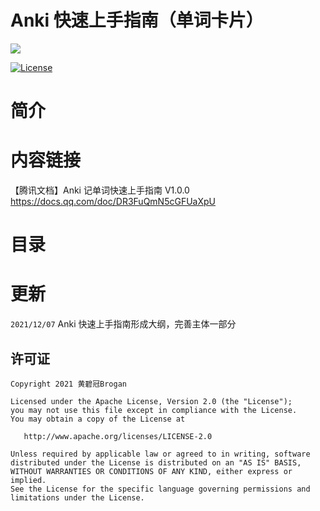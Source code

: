 # Anki 快速上手指南（单词卡片）

![](https://gitee.com/Brogan/image-bed/raw/master/img/top.png)


[![License][licenseSvg]][license]

# 简介



#  内容链接

【腾讯文档】Anki 记单词快速上手指南 V1.0.0
https://docs.qq.com/doc/DR3FuQmN5cGFUaXpU



# 目录

# 更新

`2021/12/07` Anki 快速上手指南形成大纲，完善主体一部分

## 许可证

```
Copyright 2021 黄碧冠Brogan

Licensed under the Apache License, Version 2.0 (the "License");
you may not use this file except in compliance with the License.
You may obtain a copy of the License at

   http://www.apache.org/licenses/LICENSE-2.0

Unless required by applicable law or agreed to in writing, software
distributed under the License is distributed on an "AS IS" BASIS,
WITHOUT WARRANTIES OR CONDITIONS OF ANY KIND, either express or implied.
See the License for the specific language governing permissions and
limitations under the License.
```



<!-- 许可证 -->
[licenseSvg]: https://img.shields.io/badge/License-Apache--2.0-brightgreen.svg
[license]: https://github.com/BroganGrow/AnkiHandBook/blob/main/LICENSE



